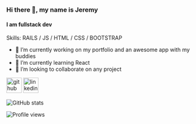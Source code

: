 ### Hi there 👋, my name is Jeremy
#### I am fullstack dev

<!-- Quick description -->
Skills: RAILS / JS / HTML / CSS / BOOTSTRAP

- 🔭 I’m currently working on my portfolio and an awesome app with my buddies 
- 🌱 I’m currently learning React 
- 🐜 I’m looking to collaborate on any project 

<!-- linkedin and github icons and links  -->
[<img src='https://cdn.jsdelivr.net/npm/simple-icons@3.0.1/icons/github.svg' alt='github' height='40'>](https://github.com/JerryAnt)  [<img src='https://cdn.jsdelivr.net/npm/simple-icons@3.0.1/icons/linkedin.svg' alt='linkedin' height='40'>](https://www.linkedin.com/in/https://www.linkedin.com/in/jeremy-antoine-cool-dev-for-hire//)  

<!-- My stats -->
![GitHub stats](https://github-readme-stats.vercel.app/api?username=JerryAnt&show_icons=true&count_private=true)  

<!-- My views -->
![Profile views](https://gpvc.arturio.dev/JerryAnt)  
